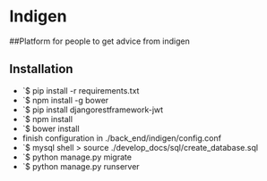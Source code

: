 # Indigen

##Platform for people to get advice from indigen


## Installation

* `$ pip install -r requirements.txt
* `$ npm install -g bower
* `$ pip install djangorestframework-jwt
* `$ npm install
* `$ bower install
* finish configuration in ./back_end/indigen/config.conf
* `$ mysql shell > source ./develop_docs/sql/create_database.sql
* `$ python manage.py migrate
* `$ python manage.py runserver
